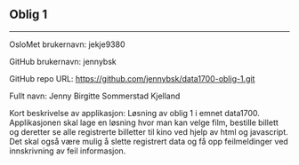 Oblig 1
-------
-------

OsloMet brukernavn: jekje9380

GitHub brukernavn: jennybsk

GitHub repo URL: https://github.com/jennybsk/data1700-oblig-1.git

Fullt navn: Jenny Birgitte Sommerstad Kjelland

Kort beskrivelse av applikasjon: Løsning av oblig 1 i emnet data1700. Applikasjonen skal lage en løsning hvor man kan velge film, bestille billett og deretter se alle registrerte billetter til kino ved hjelp av html og javascript. Det skal også være mulig å slette registrert data og få opp feilmeldinger ved innskrivning av feil informasjon.